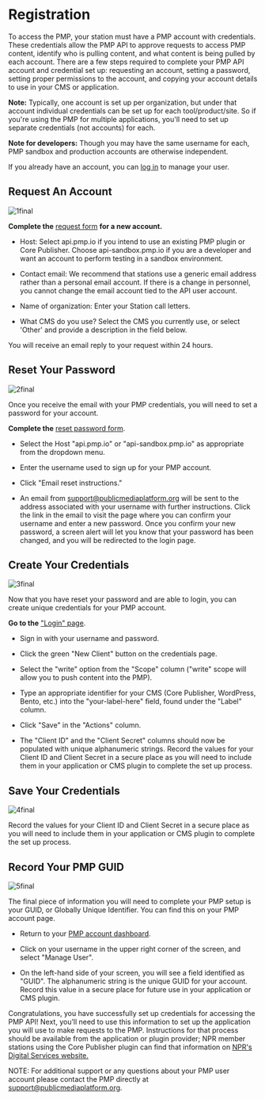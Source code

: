 # Registration

To access the PMP, your station must have a PMP account with credentials. These credentials allow the PMP API to approve requests to access PMP content, identify who is pulling content, and what content is being pulled by each account. There are a few steps required to complete your PMP API account and credential set up: requesting an account, setting a password, setting proper permissions to the account, and copying your account details to use in your CMS or application.

**Note:** Typically, one account is set up per organization, but under that account individual credentials can be set up for each tool/product/site. So if you're using the PMP for multiple applications, you'll need to set up separate credentials (not accounts) for each.

**Note for developers:** Though you may have the same username for each, PMP sandbox and production accounts are otherwise independent.   

If you already have an account, you can [log in](/login) to manage your user.

## Request An Account

![1final](https://cloud.githubusercontent.com/assets/4427754/7566204/8b689d68-f7c3-11e4-9921-20461c2605d5.png)

**Complete the** [request form](/register) **for a new account.**

* Host: Select api.pmp.io if you intend to use an existing PMP plugin or Core Publisher. Choose api-sandbox.pmp.io if you are a developer and want an account to perform testing in a sandbox environment.

* Contact email: We recommend that stations use a generic email address rather than a personal email account. If there is a change in personnel, you cannot change the email account tied to the API user account.

* Name of organization: Enter your Station call letters.

* What CMS do you use? Select the CMS you currently use, or select 'Other' and provide a description in the field below.

You will receive an email reply to your request within 24 hours.

## Reset Your Password

![2final](https://cloud.githubusercontent.com/assets/4427754/7526208/b7167126-f4dd-11e4-9b35-704a422cfc33.png)

Once you receive the email with your PMP credentials, you will need to set a password for your account.

**Complete the** [reset password form](/forgot).

* Select the Host "api.pmp.io" or "api-sandbox.pmp.io" as appropriate from the dropdown menu.

* Enter the username used to sign up for your PMP account.

* Click "Email reset instructions."

* An email from support@publicmediaplatform.org will be sent to the address associated with your username with further instructions. Click the link in the email to visit the page where you can confirm your username and enter a new password. Once you confirm your new password, a screen alert will let you know that your password has been changed, and you will be redirected to the login page.

## Create Your Credentials

![3final](https://cloud.githubusercontent.com/assets/4427754/7526209/b71a83b0-f4dd-11e4-9707-6369cafb2d7d.png)

Now that you have reset your password and are able to login, you can create unique credentials for your PMP account.

**Go to the** ["Login" page](/login).
* Sign in with your username and password.

* Click the green "New Client" button on the credentials page.

* Select the "write" option from the "Scope" column ("write" scope will allow you to push content into the PMP).

* Type an appropriate identifier for your CMS (Core Publisher, WordPress, Bento, etc.) into the "your-label-here" field, found under the "Label" column.

* Click "Save" in the "Actions" column.

* The "Client ID" and the "Client Secret" columns should now be populated with unique alphanumeric strings. Record the values for your Client ID and Client Secret in a secure place as you will need to include them in your application or CMS plugin to complete the set up process.

## Save Your Credentials

![4final](https://cloud.githubusercontent.com/assets/4427754/7565749/913eeff6-f7c0-11e4-90f1-70c70e1a1d45.png)

Record the values for your Client ID and Client Secret in a secure place as you will need to include them in your application or CMS plugin to complete the set up process.


## Record Your PMP GUID

![5final](https://cloud.githubusercontent.com/assets/4427754/7526211/b71dc868-f4dd-11e4-87eb-797fef0f79ff.png)

The final piece of information you will need to complete your PMP setup is your GUID, or Globally Unique Identifier. You can find this on your PMP account page.

* Return to your [PMP account dashboard](/account).

* Click on your username in the upper right corner of the screen, and select "Manage User".

* On the left-hand side of your screen, you will see a field identified as "GUID". The alphanumeric string is the unique GUID for your account. Record this value in a secure place for future use in your application or CMS plugin.

Congratulations, you have successfully set up credentials for accessing the PMP API! Next, you’ll need to use this information to set up the application you will use to make requests to the PMP. Instructions for that process should be available from the application or plugin provider; NPR member stations using the Core Publisher plugin can find that information on [NPR's Digital Services website.](http://mediad.publicbroadcasting.net/p/newnprdsblog/files/201504/how_to_pull_content_from_the_pmp_into_core_publisher_march_2015.pdf)

NOTE: For additional support or any questions about your PMP user account please contact the PMP directly at support@publicmediaplatform.org.
